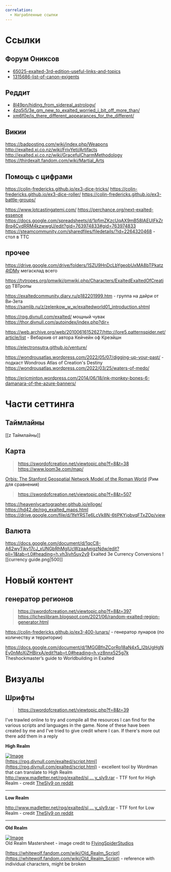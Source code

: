 ```yaml
---
correlation:
  - Награбленные ссылки
---
```

# Ссылки
## Форум Ониксов

- [65025-exalted-3rd-edition-useful-links-and-topics](https://forum.theonyxpath.com/forum/main-category/exalted/65025-exalted-3rd-edition-useful-links-and-topics)
- [1315686-list-of-canon-exigents](https://forum.theonyxpath.com/forum/main-category/exalted/exigents/1315686-list-of-canon-exigents)

## Реддит
- [8l49pn/hiding_from_sidereal_astrology/](https://www.reddit.com/r/exalted/comments/8l49pn/hiding_from_sidereal_astrology)
- [4zq5j5/3e_gm_new_to_exalted_worried_i_bit_off_more_than/](https://www.reddit.com/r/exalted/comments/4zq5j5/3e_gm_new_to_exalted_worried_i_bit_off_more_than/)
- [xm6f0e/is_there_different_appearances_for_the_different/](https://www.reddit.com/r/exalted/comments/xm6f0e/is_there_different_appearances_for_the_different/)

## Викии
https://badposting.com/wiki/index.php/Weapons
http://exalted.xi.co.nz/wiki/FrivYeti/Artifacts
http://exalted.xi.co.nz/wiki/GracefulCharmMethodology
https://thirdexalt.fandom.com/wiki/Martial_Arts 


## Помощь с цифрами
https://colin-fredericks.github.io/ex3-dice-tricks/
https://colin-fredericks.github.io/ex3-dice-roller/
https://colin-fredericks.github.io/ex3-battle-groups/

https://www.lotcastingatemi.com/
https://perchance.org/next-exalted-essence
https://docs.google.com/spreadsheets/d/1pfjmZKzcUqAX9mB58IAEUIFkZr8rq4CvdRRM4kzwwgU/edit?gid=763974833#gid=763974833 
https://steamcommunity.com/sharedfiles/filedetails/?id=2264320468 - стол в ТТС
## прочее

https://drive.google.com/drive/folders/1SZU9HnDcLbYgeobUxMA8bTPkatz4tDMy мегасклад всего

https://tvtropes.org/pmwiki/pmwiki.php/Characters/ExaltedExaltedOfCreation ТВТропы

https://exaltedcommunity.diary.ru/p182201999.htm - группа на дайри от Ви-Зета
https://samlib.ru/z/zelenkow_w_w/exaltedworld01_introduction.shtml

https://rpg.divnull.com/exalted/ мощный чувак
https://thor.divnull.com/autoindex/index.php?dir=

https://web.archive.org/web/20100616152627/http://lore5.patternspider.net/article/list - Вебархив от автора Кейчейн оф Креэйшн

https://electronsutra.github.io/venture/

https://wondrousatlas.wordpress.com/2022/05/07/digging-up-your-past/ - подкаст Wondrous Atlas of Creation's Destiny
https://wondrousatlas.wordpress.com/2022/03/25/waters-of-medo/

https://ericminton.wordpress.com/2014/06/18/ink-monkey-bones-6-damanara-of-the-azure-banners/

# Части сеттинга
## Таймлайны
[[z Таймлайны]]
## Карта
> https://swordofcreation.net/viewtopic.php?f=8&t=38 
https://www.loom3e.com/map/

[Orbis: The Stanford Geospatial Network Model of the Roman World](https://orbis.stanford.edu/) (Рим для сравнения)
> https://swordofcreation.net/viewtopic.php?f=8&t=507

https://heavenlycartographer.github.io/elloge/
https://hd42.de/rpg_exalted_maps.html
https://drive.google.com/file/d/1feYRSTe6LcVk8N-6tiPKYjobvqFTxZOp/view

## Валюта
https://docs.google.com/document/d/1qcC8-A62wyTjkv17cJ_xUNGbRhMglUcWzaaAejgzNdw/edit?pli=1&tab=t.0#heading=h.vh3jvh5uy2y9 Exalted 3e Currency Conversions
![[currency guide.png|500]]

# Новый контент
## генератор регионов
> https://swordofcreation.net/viewtopic.php?f=8&t=397
https://licheslibram.blogspot.com/2021/06/random-exalted-region-generator.html

https://colin-fredericks.github.io/ex3-400-lunars/ - генератор лунаров (по количеству и территории)


https://docs.google.com/document/d/1MGGBfnZCorRo18aN4x5_I2bUgHgNEy0nMoXiZHBirxA/edit?tab=t.0#heading=h.vz8nnx525g7k Theshockmaster’s guide to Worldbuilding in Exalted

# Визуалы
## Шрифты
> https://swordofcreation.net/viewtopic.php?f=8&t=39

I've trawled online to try and compile all the resources I can find for the various scripts and languages in the game. None of these have been created by me and I've tried to give credit where I can. If there's more out there add them in a reply  
  
**High Realm**  
  
[![Image](https://i.imgur.com/ZZIU0KH.png)](https://i.imgur.com/ZZIU0KH.png)  
[https://rpg.divnull.com/exalted/script.html](https://rpg.divnull.com/exalted/script.html) - excellent tool by Wordman that can translate to High Realm  
[http://www.madletter.net/rpg/exalted/sl ... y_sly9.rar](http://www.madletter.net/rpg/exalted/sly9/highrealm_by_sly9.rar) - TTF font for High Realm - credit [TheSly9 on reddit](https://swordofcreation.net/%27https%3A//www.reddit.com/r/exalted/comments/5f802q/high_realm_script_font/%27)  
  
*****  
  
**Low Realm**  
  
[http://www.madletter.net/rpg/exalted/sl ... y_sly9.rar](http://www.madletter.net/rpg/exalted/sly9/lowrealm_by_sly9.rar) - TTF font for Low Realm - credit [TheSly9 on reddit](https://swordofcreation.net/%27http%3A//www.madletter.net/rpg/exalted/sly9/lowrealm_by_sly9.rar%27)  
  
*****  
  
**Old Realm**  
  
[![Image](https://i.imgur.com/dtXwzvG.png)](https://i.imgur.com/dtXwzvG.png)  
Old Realm Mastersheet - image credit to [FlyingSpiderStudios](https://swordofcreation.net/%27https%3A//www.deviantart.com/flyingspiderstudios/art/Old-Realm-Master-Script-507133967%27)  
  
[https://whitewolf.fandom.com/wiki/Old_Realm_Script](https://whitewolf.fandom.com/wiki/Old_Realm_Script) - reference with individual characters, might be broken
